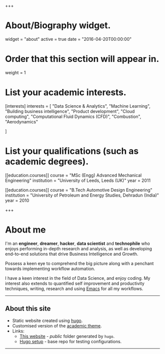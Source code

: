 +++
# About/Biography widget.
widget = "about"
active = true
date = "2016-04-20T00:00:00"

# Order that this section will appear in.
weight = 1

# List your academic interests.
[interests]
  interests = [
	"Data Science & Analytics",
	"Machine Learning",
	"Building business intelligence",
    "Product development",
   	"Cloud computing",
    "Computational Fluid Dynamics (CFD)",
    "Combustion",
    "Aerodynamics"

  ]


# List your qualifications (such as academic degrees).
[[education.courses]]
  course = "MSc (Engg) Advanced Mechanical Engineering"
  institution = "University of Leeds, Leeds (UK)"
  year = 2011

[[education.courses]]
  course = "B.Tech Automotive Design Engineering"
  institution = "University of Petroleum and Energy Studies, Dehradun (India)"
  year = 2010
 
+++

# About me

I'm an **engineer**, **dreamer**, **hacker**, **data scientist** and **technophile** who enjoys performing in-depth research and analysis, as well as developing end-to-end solutions that drive Business Intelligence and Growth.

Possess a keen eye to comprehend the big picture along with a penchant towards implementing workflow automation.

I have a keen interest in the field of Data Science, and enjoy coding. My interest also extends to quantified self improvement and productivity techniques, writing, research and using [Emacs](https://www.gnu.org/software/emacs/) for all my workflows.

------------------
## About this site
- Static website created using [hugo](https://gohugo.io/).
- Customised version of the [academic theme](https://themes.gohugo.io/theme/academic/). 
- Links:
  - [This website](https://github.com/shrysr/shrysr.github.io) - *public* folder generated by `hugo`. 
  - [Hugo setup](https://github.com/shrysr/hugo-sr) - base repo for  testing configurations. 

------------

